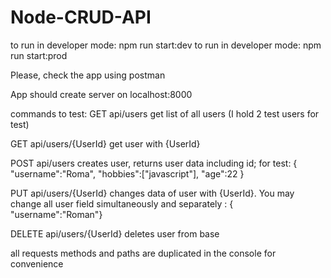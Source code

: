 # Node-CRUD-API

to run in developer mode: npm run start:dev
to run in developer mode: npm run start:prod

Please, check the app using postman

App should create server on localhost:8000

commands to test:
GET api/users
get list of all users (I hold 2 test users for test)

GET api/users/{UserId}
get user with {UserId}

POST api/users
creates user, returns user data including id; for test: {
"username":"Roma",
"hobbies":["javascript"],
"age":22
}

PUT api/users/{UserId}
changes data of user with {UserId}. You may change all user field simultaneously and separately : {
"username":"Roman"}

DELETE api/users/{UserId}
deletes user from base

all requests methods and paths are duplicated in the console for convenience
